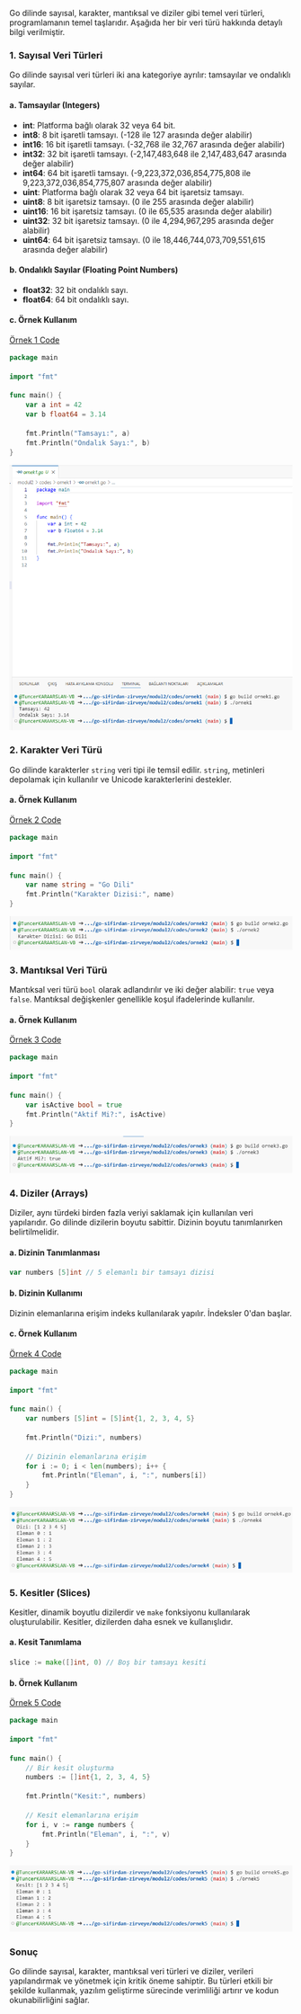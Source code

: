 Go dilinde sayısal, karakter, mantıksal ve diziler gibi temel veri türleri, programlamanın temel taşlarıdır. Aşağıda her bir veri türü hakkında detaylı bilgi verilmiştir.

### 1. Sayısal Veri Türleri

Go dilinde sayısal veri türleri iki ana kategoriye ayrılır: tamsayılar ve ondalıklı sayılar.

#### a. Tamsayılar (Integers)

- **int**: Platforma bağlı olarak 32 veya 64 bit.
- **int8**: 8 bit işaretli tamsayı. (-128 ile 127 arasında değer alabilir)
- **int16**: 16 bit işaretli tamsayı. (-32,768 ile 32,767 arasında değer alabilir)
- **int32**: 32 bit işaretli tamsayı. (-2,147,483,648 ile 2,147,483,647 arasında değer alabilir)
- **int64**: 64 bit işaretli tamsayı. (-9,223,372,036,854,775,808 ile 9,223,372,036,854,775,807 arasında değer alabilir)
- **uint**: Platforma bağlı olarak 32 veya 64 bit işaretsiz tamsayı.
- **uint8**: 8 bit işaretsiz tamsayı. (0 ile 255 arasında değer alabilir)
- **uint16**: 16 bit işaretsiz tamsayı. (0 ile 65,535 arasında değer alabilir)
- **uint32**: 32 bit işaretsiz tamsayı. (0 ile 4,294,967,295 arasında değer alabilir)
- **uint64**: 64 bit işaretsiz tamsayı. (0 ile 18,446,744,073,709,551,615 arasında değer alabilir)

#### b. Ondalıklı Sayılar (Floating Point Numbers)

- **float32**: 32 bit ondalıklı sayı.
- **float64**: 64 bit ondalıklı sayı.

#### c. Örnek Kullanım

[Örnek 1 Code](codes/ornek1/ornek1.go)

```go
package main

import "fmt"

func main() {
    var a int = 42
    var b float64 = 3.14

    fmt.Println("Tamsayı:", a)
    fmt.Println("Ondalık Sayı:", b)
}
```

![Örnek 1 kodu ve çıktısı](./images/ornek1.png)

### 2. Karakter Veri Türü

Go dilinde karakterler `string` veri tipi ile temsil edilir. `string`, metinleri depolamak için kullanılır ve Unicode karakterlerini destekler.

#### a. Örnek Kullanım

[Örnek 2 Code](codes/ornek2/ornek2.go)

```go
package main

import "fmt"

func main() {
    var name string = "Go Dili"
    fmt.Println("Karakter Dizisi:", name)
}
```

![Örnek 2 çıktı](images/ornek2.png)

### 3. Mantıksal Veri Türü

Mantıksal veri türü `bool` olarak adlandırılır ve iki değer alabilir: `true` veya `false`. Mantıksal değişkenler genellikle koşul ifadelerinde kullanılır.

#### a. Örnek Kullanım

[Örnek 3 Code](codes/ornek3/ornek3.go)

```go
package main

import "fmt"

func main() {
    var isActive bool = true
    fmt.Println("Aktif Mi?:", isActive)
}
```
![Örnek 3 Çıktı](images/ornek3.png)

### 4. Diziler (Arrays)

Diziler, aynı türdeki birden fazla veriyi saklamak için kullanılan veri yapılarıdır. Go dilinde dizilerin boyutu sabittir. Dizinin boyutu tanımlanırken belirtilmelidir.

#### a. Dizinin Tanımlanması

```go
var numbers [5]int // 5 elemanlı bir tamsayı dizisi
```

#### b. Dizinin Kullanımı

Dizinin elemanlarına erişim indeks kullanılarak yapılır. İndeksler 0'dan başlar.

#### c. Örnek Kullanım

[Örnek 4 Code](codes/ornek4/ornek4.go)

```go
package main

import "fmt"

func main() {
    var numbers [5]int = [5]int{1, 2, 3, 4, 5}

    fmt.Println("Dizi:", numbers)

    // Dizinin elemanlarına erişim
    for i := 0; i < len(numbers); i++ {
        fmt.Println("Eleman", i, ":", numbers[i])
    }
}
```

![Örnek 4 Çıktı](images/ornek4.png)

### 5. Kesitler (Slices)

Kesitler, dinamik boyutlu dizilerdir ve `make` fonksiyonu kullanılarak oluşturulabilir. Kesitler, dizilerden daha esnek ve kullanışlıdır.

#### a. Kesit Tanımlama

```go
slice := make([]int, 0) // Boş bir tamsayı kesiti
```

#### b. Örnek Kullanım

[Örnek 5 Code](codes/ornek5/ornek5.go)

```go
package main

import "fmt"

func main() {
    // Bir kesit oluşturma
    numbers := []int{1, 2, 3, 4, 5}

    fmt.Println("Kesit:", numbers)

    // Kesit elemanlarına erişim
    for i, v := range numbers {
        fmt.Println("Eleman", i, ":", v)
    }
}
```
![Örnek 5 Çıktı](images/ornek5.png)

### Sonuç

Go dilinde sayısal, karakter, mantıksal veri türleri ve diziler, verileri yapılandırmak ve yönetmek için kritik öneme sahiptir. Bu türleri etkili bir şekilde kullanmak, yazılım geliştirme sürecinde verimliliği artırır ve kodun okunabilirliğini sağlar.